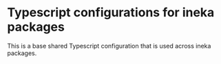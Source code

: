# Typescript configurations for ineka packages

This is a base shared Typescript configuration that is used across ineka packages.
